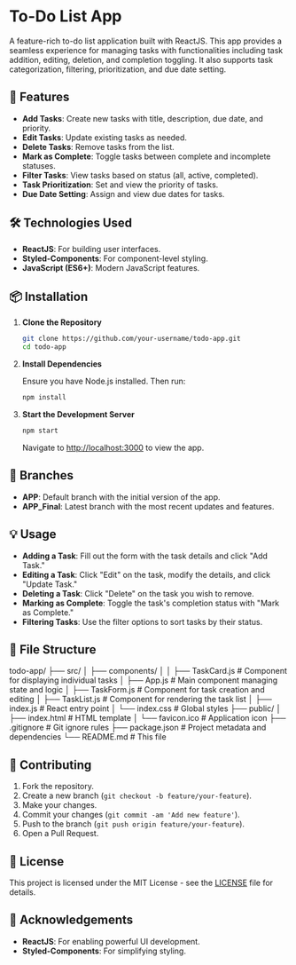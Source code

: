 # To-Do List App

A feature-rich to-do list application built with ReactJS. This app provides a seamless experience for managing tasks with functionalities including task addition, editing, deletion, and completion toggling. It also supports task categorization, filtering, prioritization, and due date setting.

## 🚀 Features

- **Add Tasks**: Create new tasks with title, description, due date, and priority.
- **Edit Tasks**: Update existing tasks as needed.
- **Delete Tasks**: Remove tasks from the list.
- **Mark as Complete**: Toggle tasks between complete and incomplete statuses.
- **Filter Tasks**: View tasks based on status (all, active, completed).
- **Task Prioritization**: Set and view the priority of tasks.
- **Due Date Setting**: Assign and view due dates for tasks.

## 🛠 Technologies Used

- **ReactJS**: For building user interfaces.
- **Styled-Components**: For component-level styling.
- **JavaScript (ES6+)**: Modern JavaScript features.

## 📦 Installation

1. **Clone the Repository**

    ```bash
    git clone https://github.com/your-username/todo-app.git
    cd todo-app
    ```

2. **Install Dependencies**

    Ensure you have Node.js installed. Then run:

    ```bash
    npm install
    ```

3. **Start the Development Server**

    ```bash
    npm start
    ```

    Navigate to [http://localhost:3000](http://localhost:3000) to view the app.

## 🌿 Branches

- **APP**: Default branch with the initial version of the app.
- **APP_Final**: Latest branch with the most recent updates and features.

## 💡 Usage

- **Adding a Task**: Fill out the form with the task details and click "Add Task."
- **Editing a Task**: Click "Edit" on the task, modify the details, and click "Update Task."
- **Deleting a Task**: Click "Delete" on the task you wish to remove.
- **Marking as Complete**: Toggle the task's completion status with "Mark as Complete."
- **Filtering Tasks**: Use the filter options to sort tasks by their status.

## 📂 File Structure

todo-app/
├── src/
│ ├── components/
│ │ ├── TaskCard.js # Component for displaying individual tasks
│ ├── App.js # Main component managing state and logic
│ ├── TaskForm.js # Component for task creation and editing
│ ├── TaskList.js # Component for rendering the task list
│ ├── index.js # React entry point
│ └── index.css # Global styles
├── public/
│ ├── index.html # HTML template
│ └── favicon.ico # Application icon
├── .gitignore # Git ignore rules
├── package.json # Project metadata and dependencies
└── README.md # This file

## 🤝 Contributing

1. Fork the repository.
2. Create a new branch (`git checkout -b feature/your-feature`).
3. Make your changes.
4. Commit your changes (`git commit -am 'Add new feature'`).
5. Push to the branch (`git push origin feature/your-feature`).
6. Open a Pull Request.

## 📄 License

This project is licensed under the MIT License - see the [LICENSE](LICENSE) file for details.

## 🙏 Acknowledgements

- **ReactJS**: For enabling powerful UI development.
- **Styled-Components**: For simplifying styling.

